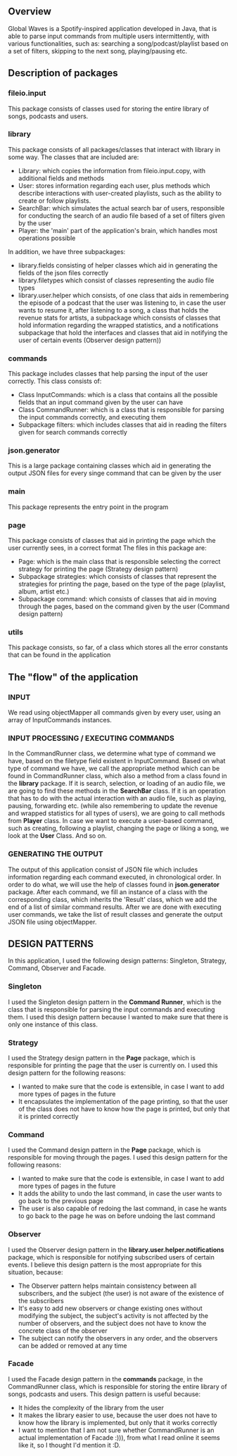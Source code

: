 
## Overview
Global Waves is a Spotify-inspired application developed in Java, that is able to parse input commands from multiple users intermittently, with various functionalities, such as: searching a song/podcast/playlist based on a set of filters, skipping to the next song, playing/pausing etc. 

## Description of packages

### fileio.input
This package consists of classes used for storing the entire library of songs, podcasts and users.

### library
This package consists of all packages/classes that interact with library in some way. The classes that are included are:
- Library: which copies the information from fileio.input.copy, with additional fields and methods
- User: stores information regarding each user, plus methods which describe interactions with user-created playlists, such as the ability to create or follow playlists.
- SearchBar: which simulates the actual search bar of users, responsible for conducting the search of an audio file based of a set of filters given by the user
- Player: the 'main' part of the application's brain, which handles most operations possible

In addition, we have three subpackages:
- library.fields consisting of helper classes which aid in generating the fields of the json files correctly
- library.filetypes which consist of classes representing the audio file types
- library.user.helper which consists, of one class that aids in remembering the episode of a podcast that the user was listening to, in case the user wants to resume it, after listening to a song, a class that holds the revenue stats for artists, a subpackage which consists of classes that hold information regarding the wrapped statistics, and a notifications subpackage that hold the interfaces and classes that aid in notifying the user of certain events (Observer design pattern)) 

### commands
This package includes classes that help parsing the input of the user correctly. This class consists of:
- Class InputCommands: which is a class that contains all the possible fields that an input command given by the user can have
- Class CommandRunner: which is a class that is responsible for parsing the input commands correctly, and executing them
- Subpackage filters: which includes classes that aid in reading the filters given for search commands correctly

### json.generator
This is a large package containing classes which aid in generating the output JSON files for every singe command that can be given by the user

### main
This package represents the entry point in the program

### page
This package consists of classes that aid in printing the page which the user currently sees, in a correct format
The files in this package are:
- Page: which is the main class that is responsible selecting the correct strategy for printing the page (Strategy design pattern)
- Subpackage strategies: which consists of classes that represent the strategies for printing the page, based on the type of the page (playlist, album, artist etc.)
- Subpackage command: which consists of classes that aid in moving through the pages, based on the command given by the user (Command design pattern)

### utils
This package consists, so far, of a class which stores all the error constants that can be found in the application

## The "flow" of the application

### INPUT
We read using objectMapper all commands given by every user, using an array of InputCommands instances.

### INPUT PROCESSING / EXECUTING COMMANDS
In the CommandRunner class, we determine what type of command we have, based on the filetype field existent in InputCommand. Based on what type of command we have, we call the appropriate method which can be found in CommandRunner class, which also a method from a class found in the **library** package. If it is search, selection, or loading of an audio file, we are going to find these methods in the **SearchBar** class. If it is an operation that has to do with the actual interaction with an audio file, such as playing, pausing, forwarding etc. (while also remembering to update the revenue and wrapped statistics for all types of users), we are going to call methods from **Player** class. In case we want to execute a user-based command, such as creating, following a playlist, changing the page or liking a song, we look at the **User** Class. And so on.

### GENERATING THE OUTPUT
The output of this application consist of JSON file which includes information regarding each command executed, in chronological order. In order to do what, we will use the help of classes found in **json.generator** package. After each command, we fill an instance of a class with the corresponding class, which inherits the 'Result' class, which we add the end of a list of similar command results. After we are done with executing user commands, we take the list of result classes and generate the output JSON file using objectMapper.

## DESIGN PATTERNS
In this application, I used the following design patterns: Singleton, Strategy, Command, Observer and Facade.

### Singleton
I used the Singleton design pattern in the **Command Runner**, which is the class that is responsible for parsing the input commands and executing them. I used this design pattern because I wanted to make sure that there is only one instance of this class.

### Strategy
I used the Strategy design pattern in the **Page** package, which is responsible for printing the page that the user is currently on. I used this design pattern for the following reasons:
- I wanted to make sure that the code is extensible, in case I want to add more types of pages in the future
- It encapsulates the implementation of the page printing, so that the user of the class does not have to know how the page is printed, but only that it is printed correctly

### Command
I used the Command design pattern in the **Page** package, which is responsible for moving through the pages. I used this design pattern for the following reasons:
- I wanted to make sure that the code is extensible, in case I want to add more types of pages in the future
- It adds the ability to undo the last command, in case the user wants to go back to the previous page
- The user is also capable of redoing the last command, in case he wants to go back to the page he was on before undoing the last command

### Observer
I used the Observer design pattern in the **library.user.helper.notifications** package, which is responsible for notifying subscribed users of certain events. I believe this design pattern is the most appropriate for this situation, because:
- The Observer pattern helps maintain consistency between all subscribers, and the subject (the user) is not aware of the existence of the subscribers
- It's easy to add new observers or change existing ones without modifying the subject, the subject's activity is not affected by the number of observers, and the subject does not have to know the concrete class of the observer
- The subject can notify the observers in any order, and the observers can be added or removed at any time

### Facade
I used the Facade design pattern in the **commands** package, in the CommandRunner class, which is responsible for storing the entire library of songs, podcasts and users. This design pattern is useful because:
- It hides the complexity of the library from the user
- It makes the library easier to use, because the user does not have to know how the library is implemented, but only that it works correctly
- I want to mention that I am not sure whether CommandRunner is an actual implementation of Facade :))), from what I read online it seems like it, so I thought I'd mention it :D.




